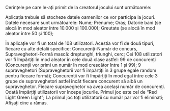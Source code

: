 
Cerințele pe care le-ați primit de la creatorul jocului sunt următoarele:

Aplicația trebuie să stocheze datele oamenilor ce vor participa la jocuri. 
Datele necesare sunt următoarele:
Nume; 
Prenume;
Oraș;
Datorie bani (se alocă în mod aleator între 10.000 și 100.000);
Greutate (se alocă în mod aleator între 50 și 100);

În aplicație vor fi un total de 108 utilizatori. Acestia vor fi de două tipuri, fiecare cu alte detalii specifice:
Concurenți-Număr de concurs, Supraveghetori-Formă mască: dreptunghi, triunghi, cerc;
Cei 108 utilizatori vor fi împărțiți în mod aleator în cele două clase astfel:
  99 de concurenți (Concurenții vor primi un număr în mod crescător între 1 și 99);
  9 supraveghetori (Supraveghetorii vor fi împărțiți în 3 grupe egale random pentru fiecare formă);
Concurenții vor fi împărțiți în mod egal între cele 3 grupe de supraveghetori astfel încât fiecare concurent să aibă un supraveghetor.
Fiecare supraveghetor va avea același număr de concurenți.
Odată împărțiți utilizatorii vor începe jocurile.
Primul joc este cel de “Red Light Green Light”;
La primul joc toți utilizatorii cu număr par vor fi eliminați; Afișați cine a rămas.

